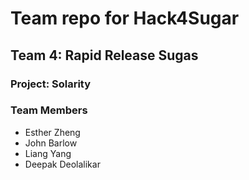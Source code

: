 # Team repo for Hack4Sugar

## Team 4: Rapid Release Sugas

### Project: Solarity

### Team Members
- Esther Zheng
- John Barlow
- Liang Yang
- Deepak Deolalikar 
